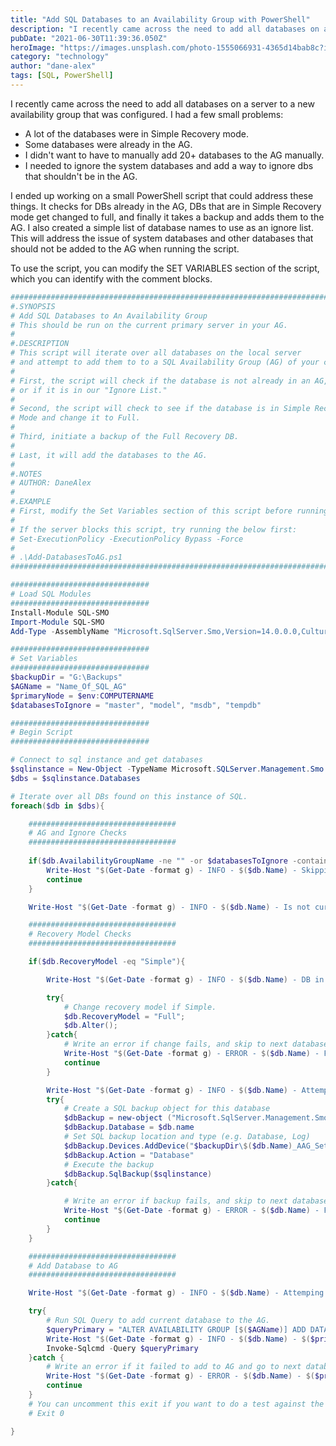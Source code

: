```yaml
---
title: "Add SQL Databases to an Availability Group with PowerShell"
description: "I recently came across the need to add all databases on a server to a new availability group that was configured. I ended up working on a small PowerShell script that could address this."
pubDate: "2021-06-30T11:39:36.050Z"
heroImage: "https://images.unsplash.com/photo-1555066931-4365d14bab8c?ixlib=rb-4.0.3&ixid=M3wxMjA3fDB8MHxwaG90by1wYWdlfHx8fGVufDB8fHx8fA%3D%3D&auto=format&fit=crop&w=1170&q=80"
category: "technology"
author: "dane-alex"
tags: [SQL, PowerShell]
---
```


I recently came across the need to add all databases on a server to a new availability group that was configured. I had a few small problems:

* A lot of the databases were in Simple Recovery mode.
* Some databases were already in the AG.
* I didn't want to have to manually add 20+ databases to the AG manually.
* I needed to ignore the system databases and add a way to ignore dbs that shouldn't be in the AG.

I ended up working on a small PowerShell script that could address these things. It checks for DBs already in the AG, DBs that are in Simple Recovery mode get changed to full, and finally it takes a backup and adds them to the AG. I also created a simple list of database names to use as an ignore list. This will address the issue of system databases and other databases that should not be added to the AG when running the script.

To use the script, you can modify the SET VARIABLES section of the script, which you can identify with the comment blocks.

```powershell
##############################################################################
#.SYNOPSIS
# Add SQL Databases to An Availability Group
# This should be run on the current primary server in your AG. 
#
#.DESCRIPTION
# This script will iterate over all databases on the local server
# and attempt to add them to to a SQL Availability Group (AG) of your choosing.
#
# First, the script will check if the database is not already in an AG,
# or if it is in our "Ignore List."
#
# Second, the script will check to see if the database is in Simple Recovery 
# Mode and change it to Full. 
# 
# Third, initiate a backup of the Full Recovery DB.
#
# Last, it will add the databases to the AG.   
#
#.NOTES
# AUTHOR: DaneAlex 
#
#.EXAMPLE
# First, modify the Set Variables section of this script before running. 
#
# If the server blocks this script, try running the below first:
# Set-ExecutionPolicy -ExecutionPolicy Bypass -Force
#
# .\Add-DatabasesToAG.ps1
##############################################################################

###############################
# Load SQL Modules
###############################
Install-Module SQL-SMO
Import-Module SQL-SMO
Add-Type -AssemblyName "Microsoft.SqlServer.Smo,Version=14.0.0.0,Culture=neutral,PublicKeyToken=89845dcd8080cc91"

###############################
# Set Variables 
###############################
$backupDir = "G:\Backups"
$AGName = "Name_Of_SQL_AG"
$primaryNode = $env:COMPUTERNAME
$databasesToIgnore = "master", "model", "msdb", "tempdb"

###############################
# Begin Script
###############################

# Connect to sql instance and get databases
$sqlinstance = New-Object -TypeName Microsoft.SQLServer.Management.Smo.Server("localhost")
$dbs = $sqlinstance.Databases

# Iterate over all DBs found on this instance of SQL.
foreach($db in $dbs){

    #################################
    # AG and Ignore Checks
    #################################
    
    if($db.AvailabilityGroupName -ne "" -or $databasesToIgnore -contains $db.Name){ 
        Write-Host "$(Get-Date -format g) - INFO - $($db.Name) - Skipping because it is either in the ignore list, or already in an AG."
        continue 
    }

    Write-Host "$(Get-Date -format g) - INFO - $($db.Name) - Is not currently in the AG. "

    #################################
    # Recovery Model Checks
    #################################

    if($db.RecoveryModel -eq "Simple"){

        Write-Host "$(Get-Date -format g) - INFO - $($db.Name) - DB in Simple Recovery. Attempting to switch to Full Recovery model."

        try{
            # Change recovery model if Simple.
            $db.RecoveryModel = "Full";
            $db.Alter();
        }catch{
            # Write an error if change fails, and skip to next database. 
            Write-Host "$(Get-Date -format g) - ERROR - $($db.Name) - Failed to set databases to Full Recovery Model."
            continue 
        }

        Write-Host "$(Get-Date -format g) - INFO - $($db.Name) - Attemping to take a full backup server after recovery model change."
        try{
            # Create a SQL backup object for this database
            $dbBackup = new-object ("Microsoft.SqlServer.Management.Smo.Backup")
            $dbBackup.Database = $db.name
            # Set SQL backup location and type (e.g. Database, Log)
            $dbBackup.Devices.AddDevice("$backupDir\$($db.Name)_AAG_Setup.bak", "File")
            $dbBackup.Action = "Database"
            # Execute the backup
            $dbBackup.SqlBackup($sqlinstance)
        }catch{

            # Write an error if backup fails, and skip to next database. 
            Write-Host "$(Get-Date -format g) - ERROR - $($db.Name) - Failed attemping to take a backup."
            continue 
        }
    }

    #################################
    # Add Database to AG
    #################################

    Write-Host "$(Get-Date -format g) - INFO - $($db.Name) - Attemping to add database to AG on $primaryNode."

    try{
        # Run SQL Query to add current database to the AG.
        $queryPrimary = "ALTER AVAILABILITY GROUP [$($AGName)] ADD DATABASE [$($db.Name)]"
        Write-Host "$(Get-Date -format g) - INFO - $($db.Name) - $($primaryNode):" $queryPrimary
        Invoke-Sqlcmd -Query $queryPrimary
    }catch {
        # Write an error if it failed to add to AG and go to next database.  
        Write-Host "$(Get-Date -format g) - ERROR - $($db.Name) - $($primaryNode): Failed to add to AG"
        continue
    }
    # You can uncomment this exit if you want to do a test against the first db only. 
    # Exit 0

}
```